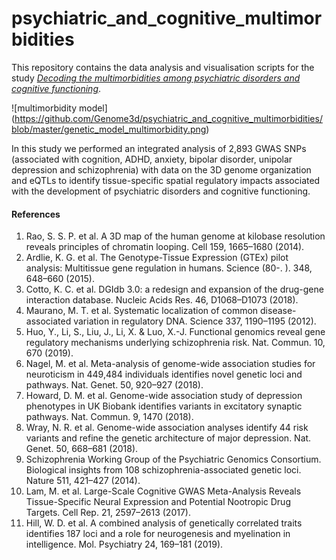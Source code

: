 # psychiatric_and_cognitive_multimorbidities
This repository contains the data analysis and visualisation scripts for the
study [*Decoding the multimorbidities among psychiatric disorders and
cognitive functioning*](https://www.biorxiv.org/content/10.1101/837914v1).

![multimorbidity model] (https://github.com/Genome3d/psychiatric_and_cognitive_multimorbidities/blob/master/genetic_model_multimorbidity.png)

In this study we performed an integrated analysis of 2,893 GWAS SNPs
(associated with cognition, ADHD, anxiety, bipolar disorder, unipolar
depression and schizophrenia) with data on the 3D genome organization and eQTLs
to identify tissue-specific spatial regulatory impacts associated with the
development of psychiatric disorders and cognitive functioning.

#### References
1. Rao, S. S. P. et al. A 3D map of the human genome at kilobase resolution
   reveals principles of chromatin looping. Cell 159, 1665–1680 (2014).
2. Ardlie, K. G. et al. The Genotype-Tissue Expression (GTEx) pilot analysis:
   Multitissue gene regulation in humans. Science (80-. ). 348, 648–660 (2015).
3. Cotto, K. C. et al. DGIdb 3.0: a redesign and expansion of the drug-gene
   interaction database. Nucleic Acids Res. 46, D1068–D1073 (2018).
4. Maurano, M. T. et al. Systematic localization of common disease-associated
   variation in regulatory DNA. Science 337, 1190–1195 (2012).
5. Huo, Y., Li, S., Liu, J., Li, X. & Luo, X.-J. Functional genomics reveal
   gene regulatory mechanisms underlying schizophrenia risk. Nat. Commun. 10,
   670 (2019).
6. Nagel, M. et al. Meta-analysis of genome-wide association studies for
   neuroticism in 449,484 individuals identifies novel genetic loci and
   pathways. Nat. Genet. 50, 920–927 (2018).
7. Howard, D. M. et al. Genome-wide association study of depression phenotypes
   in UK Biobank identifies variants in excitatory synaptic pathways. Nat.
   Commun. 9, 1470 (2018).
8. Wray, N. R. et al. Genome-wide association analyses identify 44 risk
   variants and refine the genetic architecture of major depression. Nat.
   Genet. 50, 668–681 (2018).
9. Schizophrenia Working Group of the Psychiatric Genomics Consortium.
   Biological insights from 108 schizophrenia-associated genetic loci. Nature
   511, 421–427 (2014).
10. Lam, M. et al. Large-Scale Cognitive GWAS Meta-Analysis Reveals
    Tissue-Specific Neural Expression and Potential Nootropic Drug Targets.
    Cell Rep. 21, 2597–2613 (2017).
11. Hill, W. D. et al. A combined analysis of genetically correlated traits
    identifies 187 loci and a role for neurogenesis and myelination in
    intelligence. Mol. Psychiatry 24, 169–181 (2019).
